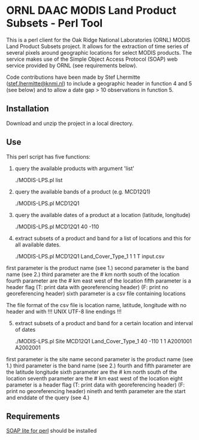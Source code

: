 # ORNL DAAC MODIS Land Product Subsets - Perl Tool

This is a perl client for the Oak Ridge National Laboratories (ORNL) MODIS Land Product Subsets project. It allows for the extraction of time series of several pixels around geographic locations for select MODIS products. The service makes use of the Simple Object Access Protocol (SOAP) web service provided by ORNL (see requirements below).

Code contributions have been made by Stef Lhermitte (stef.lhermitte@knmi.nl) to include a geographic header in function 4 and 5 (see below) and to allow a date gap > 10 observations in function 5.

## Installation

Download and unzip the project in a local directory.

## Use

This perl script has five functions:

1) query the available products with argument 'list'

	./MODIS-LPS.pl list

2) query the available bands of a product (e.g. MCD12Q1)

	./MODIS-LPS.pl MCD12Q1

3) query the available dates of a product at a location (latitude, longitude)

	./MODIS-LPS.pl MCD12Q1 40 -110

4) extract subsets of a product and band for a list of locations and this for all available dates.

	./MODIS-LPS.pl MCD12Q1 Land_Cover_Type_1 1 1 T input.csv

first parameter is the product name (see 1.)
second parameter is the band name (see 2.)
third parameter are the # km north south of the location
fourth parameter are the # km east west of the location
fifth parameter is a header flag 
(T: print data with georeferencing header)
(F: print no georeferencing header)
sixth parameter is a csv file containing locations
 
The file format of the csv file is location name, latitude, longitude with no header and with !!! UNIX UTF-8 line endings !!!

5) extract subsets of a product and band for a certain location and interval of dates

	./MODIS-LPS.pl Site MCD12Q1 Land_Cover_Type_1 40 -110 1 1 A2001001 A2002001 

first parameter is the site name
second parameter is the product name (see 1.)
third parameter is the band name (see 2.)
fourth and fifth parameter are the latitude longitude
sixth parameter are the # km north south of the location
seventh parameter are the # km east west of the location
eight parameter is a header flag 
(T: print data with georeferencing header)
(F: print no georeferencing header)
nineth and tenth parameter are the start and enddate of the query
(see 4.)

## Requirements

[SOAP lite for perl](http://www.soaplite.com/) should be installed


